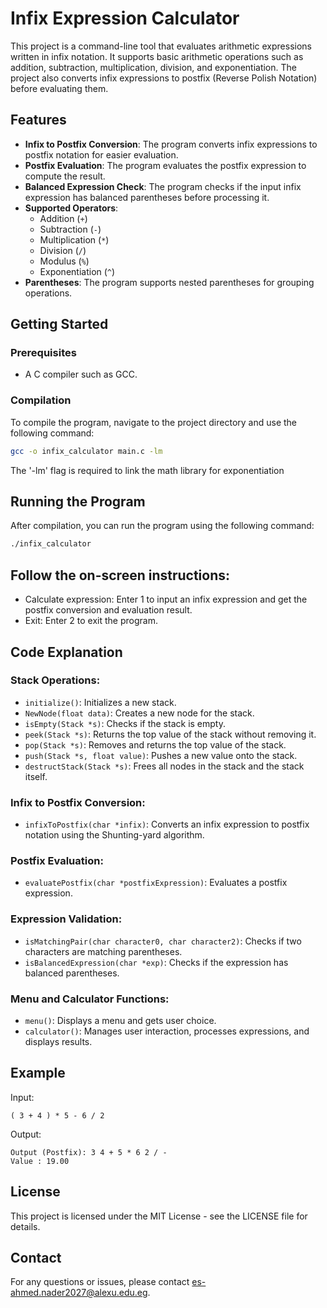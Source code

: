 # Infix Expression Calculator

This project is a command-line tool that evaluates arithmetic expressions written in infix notation. It supports basic arithmetic operations such as addition, subtraction, multiplication, division, and exponentiation. The project also converts infix expressions to postfix (Reverse Polish Notation) before evaluating them.

## Features
- **Infix to Postfix Conversion**: The program converts infix expressions to postfix notation for easier evaluation.
- **Postfix Evaluation**: The program evaluates the postfix expression to compute the result.
- **Balanced Expression Check**: The program checks if the input infix expression has balanced parentheses before processing it.
- **Supported Operators**:
  - Addition (`+`)
  - Subtraction (`-`)
  - Multiplication (`*`)
  - Division (`/`)
  - Modulus (`%`)
  - Exponentiation (`^`)
- **Parentheses**: The program supports nested parentheses for grouping operations.

## Getting Started

### Prerequisites
- A C compiler such as GCC.

### Compilation
To compile the program, navigate to the project directory and use the following command:

```bash
gcc -o infix_calculator main.c -lm
```
The '-lm' flag is required to link the math library for exponentiation

## Running the Program

After compilation, you can run the program using the following command:

```bash
./infix_calculator
```

## Follow the on-screen instructions:

-  Calculate expression: Enter 1 to input an infix expression and get the postfix conversion and evaluation result.
- Exit: Enter 2 to exit the program.


## Code Explanation

### Stack Operations:

- `initialize()`: Initializes a new stack.
- `NewNode(float data)`: Creates a new node for the stack.
- `isEmpty(Stack *s)`: Checks if the stack is empty.
- `peek(Stack *s)`: Returns the top value of the stack without removing it.
- `pop(Stack *s)`: Removes and returns the top value of the stack.
- `push(Stack *s, float value)`: Pushes a new value onto the stack.
- `destructStack(Stack *s)`: Frees all nodes in the stack and the stack itself.

### Infix to Postfix Conversion:

- `infixToPostfix(char *infix)`: Converts an infix expression to postfix notation using the Shunting-yard algorithm.

### Postfix Evaluation:

- `evaluatePostfix(char *postfixExpression)`: Evaluates a postfix expression.

### Expression Validation:

- `isMatchingPair(char character0, char character2)`: Checks if two characters are matching parentheses.
- `isBalancedExpression(char *exp)`: Checks if the expression has balanced parentheses.

### Menu and Calculator Functions:

- `menu()`: Displays a menu and gets user choice.
- `calculator()`: Manages user interaction, processes expressions, and displays results.

## Example

Input:

```plaintext
( 3 + 4 ) * 5 - 6 / 2
```

Output:

```plaintext
Output (Postfix): 3 4 + 5 * 6 2 / - 
Value : 19.00
```

## License

This project is licensed under the MIT License - see the LICENSE file for details.

## Contact

For any questions or issues, please contact es-ahmed.nader2027@alexu.edu.eg.

